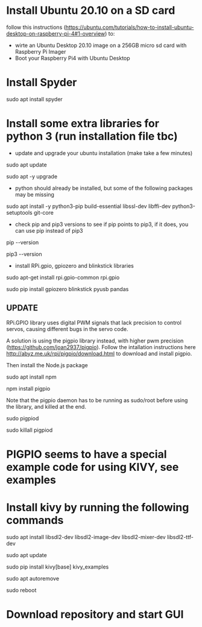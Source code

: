 # Install Ubuntu 20.10 on a SD card

follow this instructions (https://ubuntu.com/tutorials/how-to-install-ubuntu-desktop-on-raspberry-pi-4#1-overview) to: 
- wirte an Ubuntu Desktop 20.10 image on a 256GB micro sd card with Raspberry Pi Imager
- Boot your Raspberry Pi4 with Ubuntu Desktop

# Install Spyder

sudo apt install spyder

# Install some extra libraries for python 3 (run installation file tbc)

- update and upgrade your ubuntu installation (make take a few minutes)

sudo apt update

sudo apt -y upgrade

- python should already be installed, but some of the following packages may be missing

sudo apt install -y python3-pip build-essential libssl-dev libffi-dev python3-setuptools git-core

- check pip and pip3 versions to see if pip points to pip3, if it does, you can use pip instead of pip3

pip --version

pip3 --version

- install RPi.gpio, gpiozero and blinkstick libraries

sudo apt-get install rpi.gpio-common rpi.gpio

sudo pip install gpiozero blinkstick pyusb pandas

## UPDATE
RPi.GPIO library uses digital PWM signals that lack precision to control servos, causing different bugs in the servo code.

A solution is using the pigpio library instead, with higher pwm precision (https://github.com/joan2937/pigpio).
Follow the intallation instructions here http://abyz.me.uk/rpi/pigpio/download.html to download and install pigpio.

Then install the Node.js package 

sudo apt install npm

npm install pigpio

Note that the pigpio daemon has to be running as sudo/root before using the library, and killed at the end.

sudo pigpiod

sudo killall pigpiod

# PIGPIO seems to have a special example code for using KIVY, see examples

# Install kivy by running the following commands

sudo apt install libsdl2-dev libsdl2-image-dev libsdl2-mixer-dev libsdl2-ttf-dev

sudo apt update

sudo pip install kivy[base] kivy_examples


sudo apt autoremove

sudo reboot



# Download repository and start GUI 

